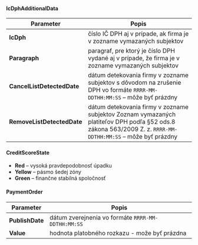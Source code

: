 #### IcDphAdditionalData
| Parameter | Popis |
| ----------- | ----------- |
| **IcDph** | číslo IČ DPH aj v prípade, ak firma je v zozname vymazaných subjektov |
| **Paragraph** | paragraf, pre ktorý je číslo DPH vydané aj v prípade, že firma je v zozname vymazaných subjektov |
| **CancelListDetectedDate** | dátum detekovania firmy v zozname subjektov s dôvodom na zrušenie DPH vo formáte `RRRR-MM-DDTHH:MM:SS` – môže byť prázdny |
| **RemoveListDetectedDate** | dátum detekovania firmy v zozname subjektov Zoznam vymazaných platiteľov DPH podľa §52 ods.8 zákona 563/2009 Z. z. `RRRR-MM-DDTHH:MM:SS` – môže byť prázdny |

#### CreditScoreState
- **Red** – vysoká pravdepodobnosť úpadku
- **Yellow** – pásmo šedej zóny
- **Green** – finančne stabilná spoločnosť

#### PaymentOrder
| Parameter | Popis |
| ----------- | ----------- |
| **PublishDate** | dátum zverejnenia vo formáte `RRRR-MM-DDTHH:MM:SS` |
| **Value** | hodnota platobného rozkazu  - može byť prázdna |